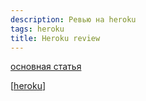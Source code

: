 ```yaml
---
description: Ревью на heroku
tags: heroku
title: Heroku review
---
```

[основная статья](https://devcenter.heroku.com/articles/github-integration-review-apps)

[[heroku]]

[//begin]: # "Autogenerated link references for markdown compatibility"
[heroku]: ../lists/heroku "Heroku"
[//end]: # "Autogenerated link references"